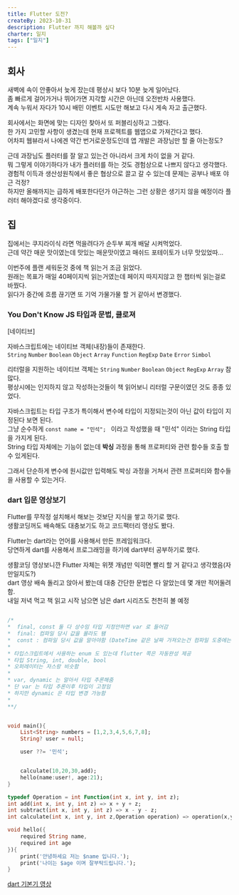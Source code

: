 ```yaml
---
title: Flutter 도전?
createBy: 2023-10-31
description: Flutter 까지 해볼까 싶다
charter: 일지
tags: ["일지"]
---
```


## 회사

새벽에 속이 안좋아서 늦게 잤는데 평상시 보다 10분 늦게 일어났다.  
좀 빠르게 걸어가거나 뛰어가면 지각할 시간은 아닌데 오전반차 사용했다.  
계속 누워서 자다가 10시 배민 이벤트 시도만 해보고 다시 게속 자고 출근했다.

회사에서는 화면에 맞는 디자인 찾아서 또 퍼블리싱하고 그랬다.  
한 가지 고민할 사항이 생겼는데 현재 프로젝트를 웹앱으로 가져간다고 했다.  
어차피 웹뷰라서 나에겐 약간 번거로운정도인데 앱 개발은 과장님만 할 줄 아는정도?

근데 과장님도 플러터를 잘 알고 있는건 아니라서 크게 차이 없을 거 같다.  
뭐 그렇게 이야기하다가 내가 플러터를 하는 것도 경험상으로 나쁘지 않다고 생각했다.  
경험적 이득과 생산성원칙에서 좋은 협상으로 끌고 갈 수 있는데 문제는 공부나 배포 야근 걱정?  
하지만 올해까지는 급하게 배포한다던가 야근하는 그런 상황은 생기지 않을 예정이라 플러터 해야겠다로 생각중이다.

## 집

집에서는 쿠지라이식 라면 먹을려다가 순두부 찌개 배달 시켜먹었다.  
근데 약간 매운 맛이였는데 맛있는 매운맛이였고 매쉬드 포테이토가 너무 맛있었따...

이번주에 플랜 세워둔것 중에 책 읽는거 조금 읽었다.  
원래는 목표가 매일 40페이지씩 읽는거였는데 페이지 따지지않고 한 챕터씩 읽는걸로 바꿨다.  
읽다가 중간에 흐름 끊기면 또 기억 가물가물 할 거 같아서 변경했다.

### You Don't Know JS 타입과 문법, 클로져

[네이티브]

자바스크립트에는 네이티브 객체(내장)들이 존재한다.  
`String` `Number` `Boolean` `Object` `Array` `Function` `RegExp` `Date` `Error` `Simbol`

리터럴을 지원하는 네이티브 객체는 `String` `Number` `Boolean` `Object` `RegExp` `Array` 참 많다.  
평상시에는 인지하지 않고 작성하는것들이 책 읽어보니 리터럴 구문이였던 것도 종종 있었다.

자바스크립트는 타입 구조가 특이해서 변수에 타입이 지정되는것이 아닌 값이 타입이 지정된다 보면 된다.  
그냥 순수하게 `const name = "민석"; ` 이라고 작성했을 때 "민석" 이라는 String 타입을 가지게 된다.  
String 타입 자체에는 기능이 없는데 **박싱** 과정을 통해 프로퍼티와 관련 함수들 호출 할 수 있게된다.

그래서 단순하게 변수에 원시값만 입력해도 박싱 과정을 거쳐서 관련 프로퍼티와 함수들을 사용할 수 있는거다.

### dart 입문 영상보기

Flutter를 무작정 설치해서 해보는 것보단 지식을 쌓고 하기로 했다.  
생활코딩꺼도 배속해도 대충보기도 하고 코드팩터리 영상도 봤다.

Flutter는 dart라는 언어를 사용해서 만든 프레임워크다.  
당연하게 dart를 사용해서 프로그래밍을 하기에 dart부터 공부하기로 했다.

생활코딩 영상보니깐 Flutter 자체는 위젯 개념만 익히면 빨리 할 거 같다고 생각했음(자만일지도?)  
dart 영상 배속 돌리고 앉아서 봤는데 대충 간단한 문법은 다 알았는데 몇 개만 적어둘려함.  
내일 저녁 먹고 책 읽고 시작 남으면 남은 dart 시리즈도 천천히 볼 예정

```dart

/*
*  final, const 둘 다 상수임 타입 지정안하면 var 로 들어감
*  final: 컴파일 당시 값을 몰라도 됌
*  const : 컴파일 당시 값을 알아야함 (DateTime 같은 날짜 가져오는건 컴파일 도중에는 알 수 없음)
*
* 타입스크립트에서 사용하는 enum 도 있는데 flutter 쪽은 자동완성 제공
* 타입 String, int, double, bool
* 오퍼레이터는 자스랑 비슷함
*
* var, dynamic 는 알아서 타입 추론해줌
* 단 var 는 타입 추론이후 타입이 고정임
* 하지만 dynamic 은 타입 변경 가능함
*
**/


void main(){
    List<String> numbers = [1,2,3,4,5,6,7,8];
    String? user = null;

    user ??= '민석';


    calculate(10,20,30,add);
    hello(name:user!, age:21);
}

typedef Operation = int Function(int x, int y, int z);
int add(int x, int y, int z) => x + y + z;
int subtract(int x, int y, int z) => x - y - z;
int calculate(int x, int y, int z,Operation operation) => operation(x,y,z);

void hello({
    required String name,
    required int age
}){
    print('안녕하세요 저는 $name 입니다.');
    print('나이는 $age 이며 잘부탁드립니다.');
}
```

[dart 기본기 영상](https://www.youtube.com/watch?v=3Ck42C2ZCb8&ab_channel=%EC%BD%94%EB%93%9C%ED%8C%A9%ED%86%A0%EB%A6%AC)
